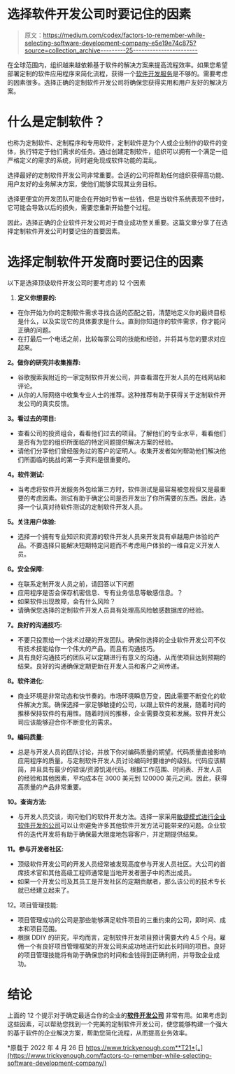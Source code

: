 # 选择软件开发公司时要记住的因素

> 原文：<https://medium.com/codex/factors-to-remember-while-selecting-software-development-company-e5e19e74c875?source=collection_archive---------25----------------------->

在全球范围内，组织越来越依赖基于软件的解决方案来提高流程效率。如果您希望部署定制的软件应用程序来简化流程，获得一个[软件开发服务](https://www.botreetechnologies.com/software-development-company)是不够的。需要考虑的因素很多。选择正确的定制软件开发公司将确保您获得实用和用户友好的解决方案。

# **什么是定制软件？**

也称为定制软件、定制程序和专用软件，定制软件是为个人或企业制作的软件的变体，执行特定于他们需求的任务。通过创建定制软件，组织可以拥有一个满足一组严格定义的需求的系统，同时避免现成软件功能的混乱。

选择最好的定制软件开发公司非常重要。合适的公司将帮助任何组织获得高功能、用户友好的业务解决方案，使他们能够实现其业务目标。

选择更便宜的开发团队可能会在开始时节省一些钱，但是当软件系统表现不佳时，它可能会导致以后的损失，需要您重新开始整个过程。

因此，选择正确的企业软件开发公司对于商业成功至关重要。这篇文章分享了在选择定制软件开发公司时要记住的首要因素。

# **选择定制软件开发商时要记住的因素**

以下是选择顶级软件开发公司时要考虑的 12 个因素

1.  **定义你想要的:**

*   在你开始为你的定制软件需求寻找合适的匹配之前，清楚地定义你的最终目标是什么，以及实现它的具体要求是什么。直到你知道你的软件需求，你才能问正确的问题。
*   在打最后一个电话之前，比较每家公司的技能和经验，并将其与您的要求对应起来。

**2。做你的研究并收集推荐:**

*   谷歌搜索我附近的一家定制软件开发公司，并查看潜在开发人员的在线网站和评论。
*   从你的人际网络中收集专业人士的推荐。这种推荐有助于获得关于定制软件开发公司的真实反馈。

**3。看过去的项目:**

*   查看公司的投资组合，看看他们过去的项目。了解他们的专业水平，看看他们是否有为您的组织所面临的特定问题提供解决方案的经验。
*   请他们分享他们曾经服务过的客户的证明人。收集开发者如何帮助他们解决他们所面临的挑战的第一手资料是很重要的。

**4。软件测试:**

*   当考虑将软件开发服务外包给第三方时，软件测试是最容易被忽视但又是最重要的考虑因素。测试有助于确定公司是否开发出了你所需要的东西。因此，选择一个认真对待软件测试的定制软件开发人员。

**5。关注用户体验:**

*   选择一个拥有专业知识和资源的软件开发人员来开发具有卓越用户体验的产品。不要选择只能解决短期特定问题而不考虑用户体验的一维自定义开发人员。

**6。安全保障:**

*   在联系定制开发人员之前，请回答以下问题
*   应用程序是否会保存机密信息、专有业务信息等敏感信息。？
*   如果软件出现故障，会有什么风险？
*   请确保您选择的定制软件开发人员具有处理高风险敏感数据库的经验。

**7。良好的沟通技巧:**

*   不要只投票给一个技术过硬的开发团队。确保你选择的企业软件开发公司不仅有技术技能给你一个伟大的产品，而且有沟通技巧。
*   具有良好沟通技巧的团队可以定期进行有意义的沟通，从而使项目达到预期的结果。良好的沟通确保定期更新在开发人员和客户之间传递。

**8。软件进化:**

*   商业环境是非常动态和快节奏的。市场环境瞬息万变，因此需要不断变化的软件解决方案。确保选择一家足够敏捷的公司，以跟上软件的发展，随着时间的推移保持软件的有用性。随着时间的推移，企业需要改变和发展。软件开发公司应该能够迎合你不断变化的需求。

**9。编码质量:**

*   总是与开发人员的团队讨论，并放下你对编码质量的期望。代码质量直接影响应用程序的质量。与定制软件开发人员讨论编码时要维护的级别。代码应该精简，并且具有最少的错误/资源饥渴代码。根据工作范围、时间表、开发人员的经验和其他因素，平均成本在 3000 美元到 120000 美元之间。因此，获得高质量的产品非常重要。

**10。查询方法:**

*   与开发人员交谈，询问他们的软件开发方法。选择一家采用[敏捷模式进行企业软件开发的公司](https://www.trickyenough.com/achieving-efficiency-with-ruby-on-rails-and-agile-web-development/)可以让你避免许多其他软件开发方法可能带来的问题。企业软件的迭代开发将有助于确保最大限度地包容客户，并定期提供结果。

**11。参与开发者社区:**

*   顶级软件开发公司的开发人员经常被发现高度参与开发人员社区。大公司的首席技术官和其他高级工程师通常是当地开发者圈子中的杰出成员。
*   如果一个开发公司及其员工是开发社区的定期贡献者，那么该公司的技术专长就已经建立起来了。

12。项目管理技能:

*   项目管理成功的公司是那些能够满足软件项目的三重约束的公司，即时间、成本和项目范围。
*   根据 DDIY 的研究，平均而言，定制软件开发项目预计需要大约 4.5 个月。雇佣一个有良好项目管理框架的开发公司来成功地进行如此长时间的项目。良好的项目管理技能将有助于确保您的时间和金钱得到正确利用，并导致企业成功。

# 结论

上面的 12 个提示对于确定最适合你的企业的[**软件开发公司**](https://www.botreetechnologies.com/) 非常有用。如果考虑到这些因素，可以帮助您找到一个完美的定制软件开发公司，使您能够构建一个强大的基于软件的企业解决方案，帮助您简化流程，从而提高业务效率。

*原载于 2022 年 4 月 26 日 https://www.trickyenough.com**T21*[。](https://www.trickyenough.com/factors-to-remember-while-selecting-software-development-company/)